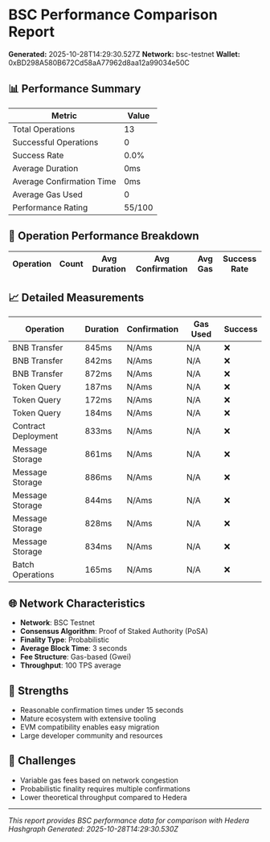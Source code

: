 # BSC Performance Comparison Report

**Generated:** 2025-10-28T14:29:30.527Z
**Network:** bsc-testnet
**Wallet:** 0xBD298A580B672Cd58aA77962d8aa12a99034e50C

## 📊 Performance Summary

| Metric | Value |
|--------|-------|
| Total Operations | 13 |
| Successful Operations | 0 |
| Success Rate | 0.0% |
| Average Duration | 0ms |
| Average Confirmation Time | 0ms |
| Average Gas Used | 0 |
| Performance Rating | 55/100 |

## 🔧 Operation Performance Breakdown

| Operation | Count | Avg Duration | Avg Confirmation | Avg Gas | Success Rate |
|-----------|-------|--------------|------------------|---------|-------------|

## 📈 Detailed Measurements

| Operation | Duration | Confirmation | Gas Used | Success |
|-----------|----------|--------------|----------|----------|
| BNB Transfer | 845ms | N/Ams | N/A | ❌ |
| BNB Transfer | 842ms | N/Ams | N/A | ❌ |
| BNB Transfer | 872ms | N/Ams | N/A | ❌ |
| Token Query | 187ms | N/Ams | N/A | ❌ |
| Token Query | 172ms | N/Ams | N/A | ❌ |
| Token Query | 184ms | N/Ams | N/A | ❌ |
| Contract Deployment | 833ms | N/Ams | N/A | ❌ |
| Message Storage | 861ms | N/Ams | N/A | ❌ |
| Message Storage | 886ms | N/Ams | N/A | ❌ |
| Message Storage | 844ms | N/Ams | N/A | ❌ |
| Message Storage | 828ms | N/Ams | N/A | ❌ |
| Message Storage | 834ms | N/Ams | N/A | ❌ |
| Batch Operations | 165ms | N/Ams | N/A | ❌ |

## 🌐 Network Characteristics

- **Network**: BSC Testnet
- **Consensus Algorithm**: Proof of Staked Authority (PoSA)
- **Finality Type**: Probabilistic
- **Average Block Time**: 3 seconds
- **Fee Structure**: Gas-based (Gwei)
- **Throughput**: 100 TPS average

## 💪 Strengths

- Reasonable confirmation times under 15 seconds
- Mature ecosystem with extensive tooling
- EVM compatibility enables easy migration
- Large developer community and resources

## 🔧 Challenges

- Variable gas fees based on network congestion
- Probabilistic finality requires multiple confirmations
- Lower theoretical throughput compared to Hedera

---

*This report provides BSC performance data for comparison with Hedera Hashgraph*
*Generated: 2025-10-28T14:29:30.530Z*
